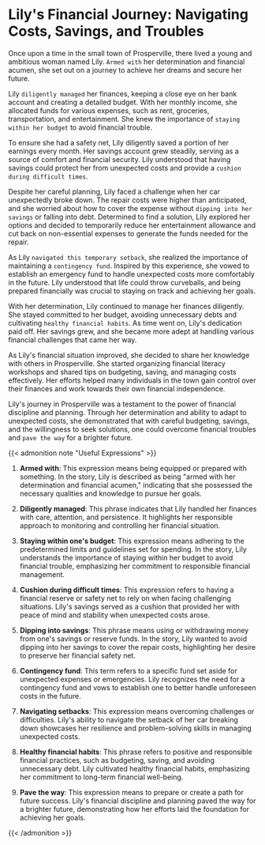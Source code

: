 # Lily's Financial Journey: Navigating Costs, Savings, and Troubles


Once upon a time in the small town of Prosperville, there lived a young and ambitious woman named Lily. `Armed with` her determination and financial acumen, she set out on a journey to achieve her dreams and secure her future.

Lily `diligently managed` her finances, keeping a close eye on her bank account and creating a detailed budget. With her monthly income, she allocated funds for various expenses, such as rent, groceries, transportation, and entertainment. She knew the importance of `staying within her budget` to avoid financial trouble.

To ensure she had a safety net, Lily diligently saved a portion of her earnings every month. Her savings account grew steadily, serving as a source of comfort and financial security. Lily understood that having savings could protect her from unexpected costs and provide a `cushion during difficult times`.

Despite her careful planning, Lily faced a challenge when her car unexpectedly broke down. The repair costs were higher than anticipated, and she worried about how to cover the expense without `dipping into her savings` or falling into debt. Determined to find a solution, Lily explored her options and decided to temporarily reduce her entertainment allowance and cut back on non-essential expenses to generate the funds needed for the repair.

As Lily `navigated this temporary setback`, she realized the importance of maintaining a `contingency fund`. Inspired by this experience, she vowed to establish an emergency fund to handle unexpected costs more comfortably in the future. Lily understood that life could throw curveballs, and being prepared financially was crucial to staying on track and achieving her goals.

With her determination, Lily continued to manage her finances diligently. She stayed committed to her budget, avoiding unnecessary debts and cultivating `healthy financial habits`. As time went on, Lily's dedication paid off. Her savings grew, and she became more adept at handling various financial challenges that came her way.

As Lily's financial situation improved, she decided to share her knowledge with others in Prosperville. She started organizing financial literacy workshops and shared tips on budgeting, saving, and managing costs effectively. Her efforts helped many individuals in the town gain control over their finances and work towards their own financial independence.

Lily's journey in Prosperville was a testament to the power of financial discipline and planning. Through her determination and ability to adapt to unexpected costs, she demonstrated that with careful budgeting, savings, and the willingness to seek solutions, one could overcome financial troubles and `pave the way` for a brighter future.


{{< admonition note "Useful Expressions" >}}

1. **Armed with**: This expression means being equipped or prepared with something. In the story, Lily is described as being "armed with her determination and financial acumen," indicating that she possessed the necessary qualities and knowledge to pursue her goals.

2. **Diligently managed**: This phrase indicates that Lily handled her finances with care, attention, and persistence. It highlights her responsible approach to monitoring and controlling her financial situation.

3. **Staying within one's budget**: This expression means adhering to the predetermined limits and guidelines set for spending. In the story, Lily understands the importance of staying within her budget to avoid financial trouble, emphasizing her commitment to responsible financial management.

4. **Cushion during difficult times**: This expression refers to having a financial reserve or safety net to rely on when facing challenging situations. Lily's savings served as a cushion that provided her with peace of mind and stability when unexpected costs arose.

5. **Dipping into savings**: This phrase means using or withdrawing money from one's savings or reserve funds. In the story, Lily wanted to avoid dipping into her savings to cover the repair costs, highlighting her desire to preserve her financial safety net.

6. **Contingency fund**: This term refers to a specific fund set aside for unexpected expenses or emergencies. Lily recognizes the need for a contingency fund and vows to establish one to better handle unforeseen costs in the future.

7. **Navigating setbacks**: This expression means overcoming challenges or difficulties. Lily's ability to navigate the setback of her car breaking down showcases her resilience and problem-solving skills in managing unexpected costs.

8. **Healthy financial habits**: This phrase refers to positive and responsible financial practices, such as budgeting, saving, and avoiding unnecessary debt. Lily cultivated healthy financial habits, emphasizing her commitment to long-term financial well-being.

9. **Pave the way**: This expression means to prepare or create a path for future success. Lily's financial discipline and planning paved the way for a brighter future, demonstrating how her efforts laid the foundation for achieving her goals.

{{< /admonition >}}
